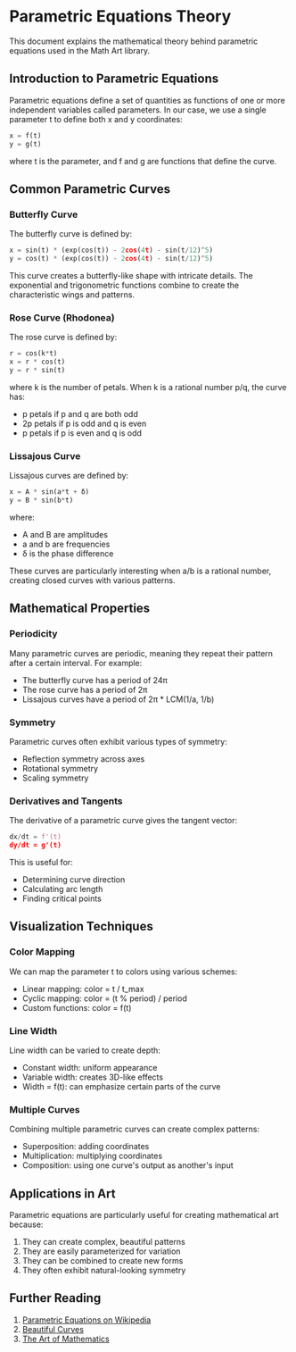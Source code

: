 # Parametric Equations Theory

This document explains the mathematical theory behind parametric equations used in the Math Art library.

## Introduction to Parametric Equations

Parametric equations define a set of quantities as functions of one or more independent variables called parameters. In our case, we use a single parameter t to define both x and y coordinates:

```python
x = f(t)
y = g(t)
```

where t is the parameter, and f and g are functions that define the curve.

## Common Parametric Curves

### Butterfly Curve

The butterfly curve is defined by:

```python
x = sin(t) * (exp(cos(t)) - 2cos(4t) - sin(t/12)^5)
y = cos(t) * (exp(cos(t)) - 2cos(4t) - sin(t/12)^5)
```

This curve creates a butterfly-like shape with intricate details. The exponential and trigonometric functions combine to create the characteristic wings and patterns.

### Rose Curve (Rhodonea)

The rose curve is defined by:

```python
r = cos(k*t)
x = r * cos(t)
y = r * sin(t)
```

where k is the number of petals. When k is a rational number p/q, the curve has:
- p petals if p and q are both odd
- 2p petals if p is odd and q is even
- p petals if p is even and q is odd

### Lissajous Curve

Lissajous curves are defined by:

```python
x = A * sin(a*t + δ)
y = B * sin(b*t)
```

where:
- A and B are amplitudes
- a and b are frequencies
- δ is the phase difference

These curves are particularly interesting when a/b is a rational number, creating closed curves with various patterns.

## Mathematical Properties

### Periodicity

Many parametric curves are periodic, meaning they repeat their pattern after a certain interval. For example:
- The butterfly curve has a period of 24π
- The rose curve has a period of 2π
- Lissajous curves have a period of 2π * LCM(1/a, 1/b)

### Symmetry

Parametric curves often exhibit various types of symmetry:
- Reflection symmetry across axes
- Rotational symmetry
- Scaling symmetry

### Derivatives and Tangents

The derivative of a parametric curve gives the tangent vector:

```python
dx/dt = f'(t)
dy/dt = g'(t)
```

This is useful for:
- Determining curve direction
- Calculating arc length
- Finding critical points

## Visualization Techniques

### Color Mapping

We can map the parameter t to colors using various schemes:
- Linear mapping: color = t / t_max
- Cyclic mapping: color = (t % period) / period
- Custom functions: color = f(t)

### Line Width

Line width can be varied to create depth:
- Constant width: uniform appearance
- Variable width: creates 3D-like effects
- Width = f(t): can emphasize certain parts of the curve

### Multiple Curves

Combining multiple parametric curves can create complex patterns:
- Superposition: adding coordinates
- Multiplication: multiplying coordinates
- Composition: using one curve's output as another's input

## Applications in Art

Parametric equations are particularly useful for creating mathematical art because:
1. They can create complex, beautiful patterns
2. They are easily parameterized for variation
3. They can be combined to create new forms
4. They often exhibit natural-looking symmetry

## Further Reading

1. [Parametric Equations on Wikipedia](https://en.wikipedia.org/wiki/Parametric_equation)
2. [Beautiful Curves](https://www.mathcurve.com/courbes2d.gb/beautiful/beautiful.shtml)
3. [The Art of Mathematics](https://www.artofmathematics.org/) 